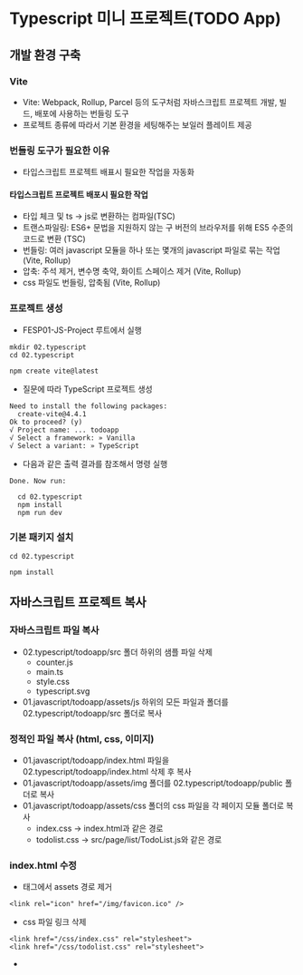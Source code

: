 # Typescript 미니 프로젝트(TODO App)

## 개발 환경 구축
### Vite
* Vite: Webpack, Rollup, Parcel 등의 도구처럼 자바스크립트 프로젝트 개발, 빌드, 배포에 사용하는 번들링 도구
* 프로젝트 종류에 따라서 기본 환경을 세팅해주는 보일러 플레이트 제공

### 번들링 도구가 필요한 이유
* 타입스크립트 프로젝트 배표시 필요한 작업을 자동화

#### 타입스크립트 프로젝트 배포시 필요한 작업
* 타입 체크 및 ts -> js로 변환하는 컴파일(TSC)
* 트랜스파일링: ES6+ 문법을 지원하지 않는 구 버전의 브라우저를 위해 ES5 수준의 코드로 변환 (TSC)
* 번들링: 여러 javascript 모듈을 하나 또는 몇개의 javascript 파일로 묶는 작업 (Vite, Rollup)
* 압축: 주석 제거, 변수명 축약, 화이트 스페이스 제거 (Vite, Rollup)
* css 파일도 번들링, 압축됨 (Vite, Rollup)

### 프로젝트 생성
* FESP01-JS-Project 루트에서 실행
```
mkdir 02.typescript
cd 02.typescript

npm create vite@latest
```

* 질문에 따라 TypeScript 프로젝트 생성
```
Need to install the following packages:
  create-vite@4.4.1
Ok to proceed? (y)
√ Project name: ... todoapp
√ Select a framework: » Vanilla
√ Select a variant: » TypeScript
```

* 다음과 같은 출력 결과를 참조해서 명령 실행
```
Done. Now run:

  cd 02.typescript
  npm install
  npm run dev
```

### 기본 패키지 설치
```
cd 02.typescript

npm install
```

## 자바스크립트 프로젝트 복사
### 자바스크립트 파일 복사
* 02.typescript/todoapp/src 폴더 하위의 샘플 파일 삭제
  - counter.js
  - main.ts
  - style.css
  - typescript.svg
* 01.javascript/todoapp/assets/js 하위의 모든 파일과 폴더를 02.typescript/todoapp/src 폴더로 복사

### 정적인 파일 복사 (html, css, 이미지)
* 01.javascript/todoapp/index.html 파일을 02.typescript/todoapp/index.html 삭제 후 복사
* 01.javascript/todoapp/assets/img 폴더를 02.typescript/todoapp/public 폴더로 복사
* 01.javascript/todoapp/assets/css 폴더의 css 파일을 각 페이지 모듈 폴더로 복사
  - index.css -> index.html과 같은 경로
  - todolist.css -> src/page/list/TodoList.js와 같은 경로

### index.html 수정
* <link> 태그에서 assets 경로 제거
```
<link rel="icon" href="/img/favicon.ico" />
```

* css 파일 링크 삭제
```
<link href="/css/index.css" rel="stylesheet">
<link href="/css/todolist.css" rel="stylesheet">
```

* <script> 태그의 js 경로 수정
```
<script type="module" src="/src/index.ts"></script>
```

### 테스트
#### 개발 서버 실행
```
npm run dev
```
* 출력된 접속 정보 확인해서 개발 서버 접속
  - 기본 포트는 5173으로 구동되고 해당 포트가 사용중일 경우 번호가 하나씩 증가
  - http://localhost:5173/
* HMR (Hot Module Replacement) 지원됨

#### 기능 테스트
* 모든 기능 테스트
* 개발자 도구의 network 탭에서 css 파일이나 이미지 파일에 404 에러가 발생하는 경우 경로 확인 후 수정

## 타입스크립트로 리팩토링 (공통 파일)

### tsconfig.json 파일 수정
* js 모듈 사용 가능하도록 추가
```
/* JavaScript Support */
"allowJs": true,  // js 모듈 사용 가능
```

### index.js 파일 수정

#### 파일 확장자 변경
* src/index.js -> src/index.ts로 수정

#### css 파일 import
```
import './index.css';
```
#### import 구문 수정
* 점진적으로 .js 파일을 .ts로 변경할 예정이므로 둘다 적용 가능하도록 import 구문에서 모듈의 확장자를 제거
```
import App from './App';
```
* 다른 js 파일에도 적용

#### 타입 관련 컴파일 에러 수정
```
root!.appendChild(await App());
```
#### await 에러 수정
* Top-level await 기능은 ECMAScript 2022 부터 지원되므로 하위 호환을 위해서 IIFE 패턴으로 수정
```
(async()=>{
  root!.appendChild(await App());
})();
```

### App.js 파일 수정
* App.js -> App.ts로 수정
* 컴파일 에러 수정

### Router.js 파일 수정
* Router.js -> Router.ts로 수정
* 컴파일 에러 수정

### 애플리케이션 배포
```
npm run build
```

### 배포된 애플리케이션 테스트
```
npm run preview
```

### 타입 추가
* src 폴더에 todoapp.d.ts 파일 생성
```
interface TodoItem {
  _id: number,
  title: string,
  content: string,
  done: true,
  createdAt: string,
  updatedAt: string
}

interface TodoListResponse {
  ok: number;
  items: TodoItem[],
  pagination: {
    page: number,
    limit: number,
    total: number,
    totalPages: number
  }
}

interface TodoResponse {
  ok: number;
  item: TodoItem
}
```

## 타입스크립트로 리팩토링 (기능별 파일, 드라이버만 작업)
### Todolist.js 파일 수정
* pages/list/Todolist.js -> Todolist.ts로 수정

#### css 파일 import
```
import './todolist.css';
```

#### axios 모듈 설치
```
npm i axios
```

#### axios 모듈 추가
```
import axios from 'axios';
```

#### axios 요청에 타입 추가
```
response = await axios<TodoListResponse>('http://localhost:33088/api/todolist');
```

#### 컴파일 에러 수정

### 나머지 파일 수정
